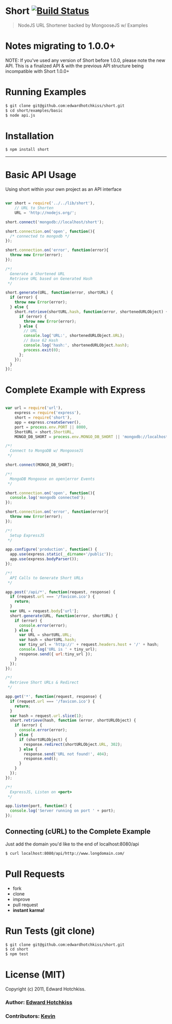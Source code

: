 
# Short [![Build Status](https://secure.travis-ci.org/edwardhotchkiss/short.png)](http://travis-ci.org/edwardhotchkiss/short)

> NodeJS URL Shortener backed by MongooseJS w/ Examples

Notes migrating to 1.0.0+
===============

  NOTE: If you've used any version of Short before 1.0.0, please note the new API. This is a finalized API & with the previous API structure being incompatible with Short 1.0.0+

Running Examples
================

```bash
$ git clone git@github.com:edwardhotchkiss/short.git
$ cd short/examples/basic
$ node api.js
```

Installation
============

```bash
$ npm install short
```
***

Basic API Usage
===============

Using short within your own project as an API interface

```javascript

var short = require('../../lib/short'),
    // URL to Shorten
    URL = 'http://nodejs.org/';

short.connect('mongodb://localhost/short');

short.connection.on('open', function(){
  /* connected to mongodb */
});

short.connection.on('error', function(error){
  throw new Error(error);
});

/*!
  Generate a Shortened URL
  Retrieve URL based on Generated Hash
 */

short.generate(URL, function(error, shortURL) {
  if (error) {
    throw new Error(error);
  } else {
    short.retrieve(shortURL.hash, function(error, shortenedURLObject) {
      if (error) {
        throw new Error(error);
      } else {
        // URL
        console.log('URL:', shortenedURLObject.URL);
        // Base 62 Hash
        console.log('hash:', shortenedURLObject.hash);
        process.exit(0);
      };
    });
  }
});

```

Complete Example with Express
=============================

```javascript

var url = require('url'),
    express = require('express'),
    short = require('short'),
    app = express.createServer(),
    port = process.env.PORT || 8000,
    ShortURL = short.ShortURL,
    MONGO_DB_SHORT = process.env.MONGO_DB_SHORT || 'mongodb://localhost/short';

/*!
  Connect to MongoDB w/ MongooseJS
 */

short.connect(MONGO_DB_SHORT);

/*!
  MongoDB Mongoose on open|error Events
 */

short.connection.on('open', function(){
  console.log('mongodb connected');
});

short.connection.on('error', function(error){
  throw new Error(error);
});

/*!
  Setup ExpressJS
 */

app.configure('production', function() {
  app.use(express.static(__dirname+'/public'));
  app.use(express.bodyParser());
});

/*!
  API Calls to Generate Short URLs
 */

app.post('/api/*', function(request, response) {
  if (request.url === '/favicon.ico') {
    return;
  }
  var URL = request.body['url'];
  short.generate(URL, function(error, shortURL) {
    if (error) {
      console.error(error);
    } else {
      var URL = shortURL.URL;
      var hash = shortURL.hash;
      var tiny_url = 'http://' + request.headers.host + '/' + hash;
      console.log('URL is ' + tiny_url);
      response.send({ url:tiny_url });
    }
  });
});

/*!
  Retrieve Short URLs & Redirect
 */

app.get('*', function(request, response) {
  if (request.url === '/favicon.ico') {
    return;
  }
  var hash = request.url.slice(1);
  short.retrieve(hash, function (error, shortURLObject) {
    if (error) {
      console.error(error);
    } else {
      if (shortURLObject) {
        response.redirect(shortURLObject.URL, 302);
      } else {
        response.send('URL not found!', 404);
        response.end();
      }
    }
  });
});

/*!
  ExpressJS, Listen on <port>
 */

app.listen(port, function() {
  console.log('Server running on port ' + port);
});

```

## Connecting (cURL) to the Complete Example

Just add the domain you'd like to the end of localhost:8080/api

```bash
$ curl localhost:8080/api/http://www.longdomain.com/
```

Pull Requests
=============

  * fork
  * clone
  * improve
  * pull request
  * **instant karma!**

Run Tests (git clone)
=====================

``` bash
$ git clone git@github.com:edwardhotchkiss/short.git
$ cd short
$ npm test
```

License (MIT)
=============

Copyright (c) 2011, Edward Hotchkiss.

### Author: [Edward Hotchkiss][0]
### Contributors: [Kevin][1]

[0]: http://ingklabs.com/
[1]: http://github.com/thinkroth/
